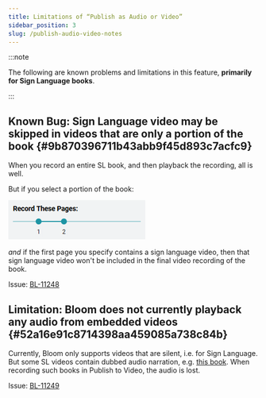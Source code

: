 ```yaml
---
title: Limitations of “Publish as Audio or Video”
sidebar_position: 3
slug: /publish-audio-video-notes
---
```




:::note

The following are known problems and limitations in this feature, **primarily for Sign Language books**.

:::




## Known Bug: **Sign Language video may be skipped in videos that  are only a portion of the book** {#9b870396711b43abb9f45d893c7acfc9}


When you record an entire SL book, and then playback the recording, all is well.


But if you select a portion of the book:


![](./publish-audio-video-notes.e7a2ff4f-2eb3-480c-a614-cee31f187a65.png)


_and_ if the first page you specify contains a sign language video, then that sign language video won't be included in the final video recording of the book.  


Issue: [BL-11248](https://issues.bloomlibrary.org/youtrack/issue/BL-11248)


## Limitation: Bloom does not currently playback any audio from embedded videos {#52a16e91c8714398aa459085a738c84b}


Currently, Bloom only supports videos that are silent, i.e. for Sign Language. But some SL videos contain dubbed audio narration, e.g. [this book](https://bloomlibrary.org/sign-language/book/XkmlHhNZ7T). When recording such books in Publish to Video, the audio is lost.


Issue: [BL-11249](https://issues.bloomlibrary.org/youtrack/issue/BL-11249)

